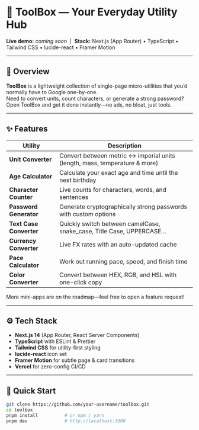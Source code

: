 # 🧰 ToolBox — Your Everyday Utility Hub

**Live demo:** _coming soon_ &nbsp;|&nbsp; **Stack:** Next.js (App Router) • TypeScript • Tailwind CSS • lucide-react • Framer Motion

---

## 👋 Overview
**ToolBox** is a lightweight collection of single-page micro-utilities that you’d normally have to Google one-by-one.  
Need to convert units, count characters, or generate a strong password? Open ToolBox and get it done instantly—no ads, no bloat, just tools.

---

## ✨ Features

| Utility | Description |
|---------|-------------|
| **Unit Converter** | Convert between metric ↔ imperial units (length, mass, temperature & more) |
| **Age Calculator** | Calculate your exact age and time until the next birthday |
| **Character Counter** | Live counts for characters, words, and sentences |
| **Password Generator** | Generate cryptographically strong passwords with custom options |
| **Text Case Converter** | Quickly switch between camelCase, snake_case, Title Case, UPPERCASE… |
| **Currency Converter** | Live FX rates with an auto-updated cache |
| **Pace Calculator** | Work out running pace, speed, and finish time |
| **Color Converter** | Convert between HEX, RGB, and HSL with one-click copy |

More mini-apps are on the roadmap—feel free to open a feature request!

---

## ⚙️ Tech Stack

* **Next.js 14** (App Router, React Server Components)
* **TypeScript** with ESLint & Prettier
* **Tailwind CSS** for utility-first styling
* **lucide-react** icon set
* **Framer Motion** for subtle page & card transitions
* **Vercel** for zero-config CI/CD

---

## 🚀 Quick Start

```bash
git clone https://github.com/your-username/toolbox.git
cd toolbox
pnpm install          # or npm / yarn
pnpm dev              # http://localhost:3000
